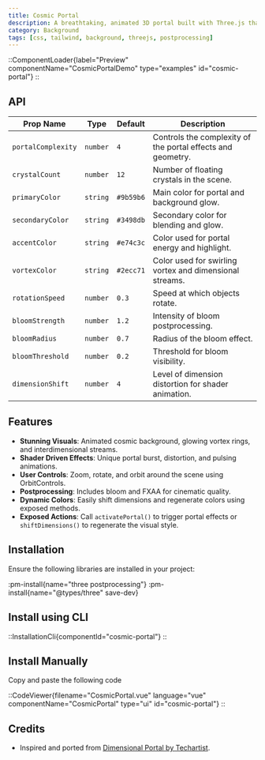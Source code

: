 ```yaml
---
title: Cosmic Portal
description: A breathtaking, animated 3D portal built with Three.js that features glowing rings, floating crystals, space distortion, and interdimensional streams.
category: Background
tags: [css, tailwind, background, threejs, postprocessing]
---
```


::ComponentLoader{label="Preview" componentName="CosmicPortalDemo" type="examples" id="cosmic-portal"}
::

## API

| Prop Name          | Type     | Default   | Description                                                 |
| ------------------ | -------- | --------- | ----------------------------------------------------------- |
| `portalComplexity` | `number` | `4`       | Controls the complexity of the portal effects and geometry. |
| `crystalCount`     | `number` | `12`      | Number of floating crystals in the scene.                   |
| `primaryColor`     | `string` | `#9b59b6` | Main color for portal and background glow.                  |
| `secondaryColor`   | `string` | `#3498db` | Secondary color for blending and glow.                      |
| `accentColor`      | `string` | `#e74c3c` | Color used for portal energy and highlight.                 |
| `vortexColor`      | `string` | `#2ecc71` | Color used for swirling vortex and dimensional streams.     |
| `rotationSpeed`    | `number` | `0.3`     | Speed at which objects rotate.                              |
| `bloomStrength`    | `number` | `1.2`     | Intensity of bloom postprocessing.                          |
| `bloomRadius`      | `number` | `0.7`     | Radius of the bloom effect.                                 |
| `bloomThreshold`   | `number` | `0.2`     | Threshold for bloom visibility.                             |
| `dimensionShift`   | `number` | `4`       | Level of dimension distortion for shader animation.         |

## Features

- **Stunning Visuals**: Animated cosmic background, glowing vortex rings, and interdimensional streams.
- **Shader Driven Effects**: Unique portal burst, distortion, and pulsing animations.
- **User Controls**: Zoom, rotate, and orbit around the scene using OrbitControls.
- **Postprocessing**: Includes bloom and FXAA for cinematic quality.
- **Dynamic Colors**: Easily shift dimensions and regenerate colors using exposed methods.
- **Exposed Actions**: Call `activatePortal()` to trigger portal effects or `shiftDimensions()` to regenerate the visual style.

## Installation

Ensure the following libraries are installed in your project:

:pm-install{name="three postprocessing"}
:pm-install{name="@types/three" save-dev}

## Install using CLI

::InstallationCli{componentId="cosmic-portal"}
::

## Install Manually

Copy and paste the following code

::CodeViewer{filename="CosmicPortal.vue" language="vue" componentName="CosmicPortal" type="ui" id="cosmic-portal"}
::

## Credits

- Inspired and ported from [Dimensional Portal by Techartist](https://x.com/techartist_).
